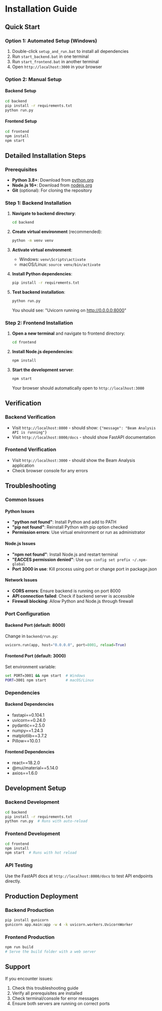 # Installation Guide

## Quick Start

### Option 1: Automated Setup (Windows)
1. Double-click `setup_and_run.bat` to install all dependencies
2. Run `start_backend.bat` in one terminal
3. Run `start_frontend.bat` in another terminal
4. Open `http://localhost:3000` in your browser

### Option 2: Manual Setup

#### Backend Setup
```bash
cd backend
pip install -r requirements.txt
python run.py
```

#### Frontend Setup
```bash
cd frontend
npm install
npm start
```

## Detailed Installation Steps

### Prerequisites
- **Python 3.8+**: Download from [python.org](https://python.org)
- **Node.js 16+**: Download from [nodejs.org](https://nodejs.org)
- **Git** (optional): For cloning the repository

### Step 1: Backend Installation

1. **Navigate to backend directory**:
   ```bash
   cd backend
   ```

2. **Create virtual environment** (recommended):
   ```bash
   python -m venv venv
   ```

3. **Activate virtual environment**:
   - Windows: `venv\Scripts\activate`
   - macOS/Linux: `source venv/bin/activate`

4. **Install Python dependencies**:
   ```bash
   pip install -r requirements.txt
   ```

5. **Test backend installation**:
   ```bash
   python run.py
   ```
   You should see: "Uvicorn running on http://0.0.0.0:8000"

### Step 2: Frontend Installation

1. **Open a new terminal** and navigate to frontend directory:
   ```bash
   cd frontend
   ```

2. **Install Node.js dependencies**:
   ```bash
   npm install
   ```

3. **Start the development server**:
   ```bash
   npm start
   ```
   Your browser should automatically open to `http://localhost:3000`

## Verification

### Backend Verification
- Visit `http://localhost:8000` - should show: `{"message": "Beam Analysis API is running"}`
- Visit `http://localhost:8000/docs` - should show FastAPI documentation

### Frontend Verification
- Visit `http://localhost:3000` - should show the Beam Analysis application
- Check browser console for any errors

## Troubleshooting

### Common Issues

#### Python Issues
- **"python not found"**: Install Python and add to PATH
- **"pip not found"**: Reinstall Python with pip option checked
- **Permission errors**: Use virtual environment or run as administrator

#### Node.js Issues
- **"npm not found"**: Install Node.js and restart terminal
- **"EACCES permission denied"**: Use `npm config set prefix ~/.npm-global`
- **Port 3000 in use**: Kill process using port or change port in package.json

#### Network Issues
- **CORS errors**: Ensure backend is running on port 8000
- **API connection failed**: Check if backend server is accessible
- **Firewall blocking**: Allow Python and Node.js through firewall

### Port Configuration

#### Backend Port (default: 8000)
Change in `backend/run.py`:
```python
uvicorn.run(app, host="0.0.0.0", port=8001, reload=True)
```

#### Frontend Port (default: 3000)
Set environment variable:
```bash
set PORT=3001 && npm start  # Windows
PORT=3001 npm start         # macOS/Linux
```

### Dependencies

#### Backend Dependencies
- fastapi==0.104.1
- uvicorn==0.24.0
- pydantic==2.5.0
- numpy==1.24.3
- matplotlib==3.7.2
- Pillow==10.0.1

#### Frontend Dependencies
- react==18.2.0
- @mui/material==5.14.0
- axios==1.6.0

## Development Setup

### Backend Development
```bash
cd backend
pip install -r requirements.txt
python run.py  # Runs with auto-reload
```

### Frontend Development
```bash
cd frontend
npm install
npm start  # Runs with hot reload
```

### API Testing
Use the FastAPI docs at `http://localhost:8000/docs` to test API endpoints directly.

## Production Deployment

### Backend Production
```bash
pip install gunicorn
gunicorn app.main:app -w 4 -k uvicorn.workers.UvicornWorker
```

### Frontend Production
```bash
npm run build
# Serve the build folder with a web server
```

## Support

If you encounter issues:
1. Check this troubleshooting guide
2. Verify all prerequisites are installed
3. Check terminal/console for error messages
4. Ensure both servers are running on correct ports
